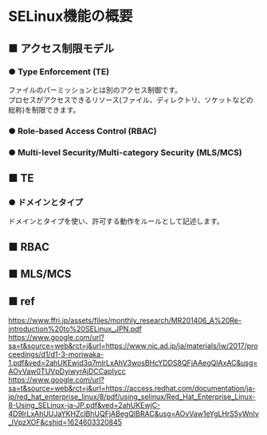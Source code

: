 # SELinux機能の概要
## ■ アクセス制限モデル
### ● Type Enforcement (TE)
ファイルのパーミッションとは別のアクセス制御です。  
プロセスがアクセスできるリソース(ファイル、ディレクトリ、ソケットなどの総称)を制限できます。
### ● Role-based Access Control (RBAC)
### ● Multi-level Security/Multi-category Security (MLS/MCS)
## ■ TE
### ● ドメインとタイプ
ドメインとタイプを使い、許可する動作をルールとして記述します。
## ■ RBAC
## ■ MLS/MCS
## ■ ref
https://www.ffri.jp/assets/files/monthly_research/MR201406_A%20Re-introduction%20to%20SELinux_JPN.pdf  
https://www.google.com/url?sa=t&source=web&rct=j&url=https://www.nic.ad.jp/ja/materials/iw/2017/proceedings/d1/d1-3-moriwaka-1.pdf&ved=2ahUKEwjd3q7mlrLxAhV3wosBHcYDDS8QFjAAegQIAxAC&usg=AOvVaw0TUVpDyiwyrAjDCCapIycc  
https://www.google.com/url?sa=t&source=web&rct=j&url=https://access.redhat.com/documentation/ja-jp/red_hat_enterprise_linux/8/pdf/using_selinux/Red_Hat_Enterprise_Linux-8-Using_SELinux-ja-JP.pdf&ved=2ahUKEwjC-4D9lrLxAhUUJaYKHZclBhUQFjABegQIBRAC&usg=AOvVaw1eYgLHrS5yWnIv_lVpzXOF&cshid=1624603320845
